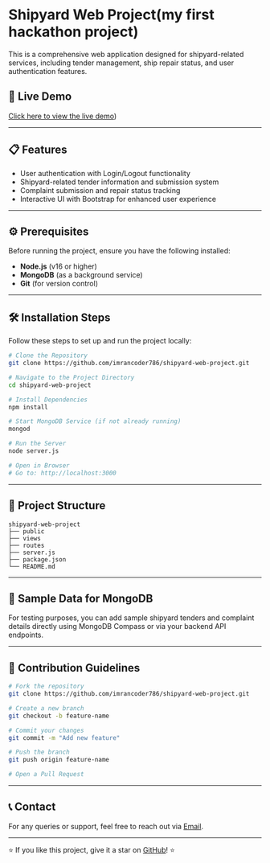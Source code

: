 # Shipyard Web Project(my first hackathon project)

This is a comprehensive web application designed for shipyard-related services, including tender management, ship repair status, and user authentication features.

## 🚀 Live Demo

[Click here to view the live demo](https://imrancoder786.github.io/shipyard-web-project/))

---

## 📋 Features

- User authentication with Login/Logout functionality
- Shipyard-related tender information and submission system
- Complaint submission and repair status tracking
- Interactive UI with Bootstrap for enhanced user experience

---

## ⚙️ Prerequisites

Before running the project, ensure you have the following installed:

- **Node.js** (v16 or higher)
- **MongoDB** (as a background service)
- **Git** (for version control)

---

## 🛠️ Installation Steps

Follow these steps to set up and run the project locally:

```bash
# Clone the Repository
git clone https://github.com/imrancoder786/shipyard-web-project.git

# Navigate to the Project Directory
cd shipyard-web-project

# Install Dependencies
npm install

# Start MongoDB Service (if not already running)
mongod

# Run the Server
node server.js

# Open in Browser
# Go to: http://localhost:3000
```

---

## 📂 Project Structure

```
shipyard-web-project
├── public
├── views
├── routes
├── server.js
├── package.json
└── README.md
```

---

## 🤪 Sample Data for MongoDB

For testing purposes, you can add sample shipyard tenders and complaint details directly using MongoDB Compass or via your backend API endpoints.

---

## 🤝 Contribution Guidelines

```bash
# Fork the repository
git clone https://github.com/imrancoder786/shipyard-web-project.git

# Create a new branch
git checkout -b feature-name

# Commit your changes
git commit -m "Add new feature"

# Push the branch
git push origin feature-name

# Open a Pull Request
```

---

## 📞 Contact

For any queries or support, feel free to reach out via [Email](mailto\:cse2023.imrani@gmail.com).

---

⭐ If you like this project, give it a star on [GitHub](https://github.com/imrancoder786/shipyard-web-project)! ⭐

